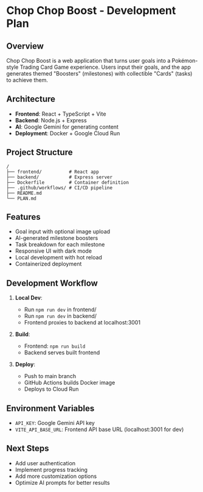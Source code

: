 # Chop Chop Boost - Development Plan

## Overview
Chop Chop Boost is a web application that turns user goals into a Pokémon-style Trading Card Game experience. Users input their goals, and the app generates themed "Boosters" (milestones) with collectible "Cards" (tasks) to achieve them.

## Architecture
- **Frontend**: React + TypeScript + Vite
- **Backend**: Node.js + Express
- **AI**: Google Gemini for generating content
- **Deployment**: Docker + Google Cloud Run

## Project Structure
```
/
├── frontend/          # React app
├── backend/           # Express server
├── Dockerfile         # Container definition
├── .github/workflows/ # CI/CD pipeline
├── README.md
└── PLAN.md
```

## Features
- Goal input with optional image upload
- AI-generated milestone boosters
- Task breakdown for each milestone
- Responsive UI with dark mode
- Local development with hot reload
- Containerized deployment

## Development Workflow
1. **Local Dev**:
   - Run `npm run dev` in frontend/
   - Run `npm run dev` in backend/
   - Frontend proxies to backend at localhost:3001

2. **Build**:
   - Frontend: `npm run build`
   - Backend serves built frontend

3. **Deploy**:
   - Push to main branch
   - GitHub Actions builds Docker image
   - Deploys to Cloud Run

## Environment Variables
- `API_KEY`: Google Gemini API key
- `VITE_API_BASE_URL`: Frontend API base URL (localhost:3001 for dev)

## Next Steps
- Add user authentication
- Implement progress tracking
- Add more customization options
- Optimize AI prompts for better results
